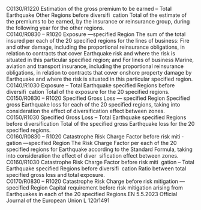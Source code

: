  
C0130/R1220  Estimation of the gross 
premium to be earned – 
Total Earthquake Other 
Regions before diversifi ­
cation  Total of the estimate of the premiums to be earned, by the insurance or 
reinsurance group, during the following year for the other regions.  
C0140/R0830 – 
R1020  Exposure —specified 
Region  The sum of the total insured per each of the 20 specified regions for the lines of 
business: 
Fire and other damage, including the proportional reinsurance obligations, in 
relation to contracts that cover Earthquake risk and where the risk is situated 
in this particular specified region; and 
For lines of business Marine, aviation and transport insurance, including the 
proportional reinsurance obligations, in relation to contracts that cover onshore 
property damage by Earthquake and where the risk is situated in this particular 
specified region.  
C0140/R1030  Exposure – Total 
Earthquake specified 
Regions before diversifi ­
cation  Total of the exposure for the 20 specified regions.  
C0150/R0830 – 
R1020  Specified Gross Loss — 
specified Region  Specified gross Earthquake loss for each of the 20 specified regions, taking into 
consideration the effect of diversification effect between zones.  
C0150/R1030  Specified Gross Loss – 
Total Earthquake 
specified Regions before 
diversification  Total of the specified gross Earthquake loss for the 20 specified regions.  
C0160/R0830 – 
R1020  Catastrophe Risk Charge 
Factor before risk miti ­
gation —specified Region  The Risk Charge Factor per each of the 20 specified regions for Earthquake 
according to the Standard Formula, taking into consideration the effect of diver ­
sification effect between zones.  
C0160/R1030  Catastrophe Risk Charge 
Factor before risk miti ­
gation – Total 
Earthquake specified 
Regions before diversifi ­
cation  Ratio between total specified gross loss and total exposure.  
C0170/R0830 – 
R1020  Catastrophe Risk Charge 
before risk mitigation — 
specified Region  Capital requirement before risk mitigation arising from Earthquakes in each of the 
20 specified Regions.EN  5.5.2023 Official Journal of the European Union L 120/1491